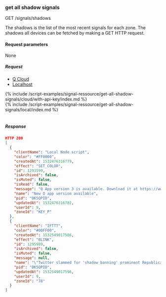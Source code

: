 

### get all shadow signals

<div class="endpoint-container">
GET /signals/shadows
</div>

The shadows is the list of the most recent signals for each zone.
The shadows all devices can be fetched by making a GET HTTP request.


#### Request parameters
None

<a name="get-all-shadow-signals-anchor" id="get-all-shadow-signals-anchor" class="anchor"></a>

##### Request

<!-- Tab panes -->
<div class="tab-content cloud-or-local-tab-content">

<!-- Nav tabs -->
<ul class="nav nav-pills mb-3 cloud-or-local-nav" id="pills-tab" role="tablist">
  <li class="nav-item">
    <a class="nav-link cloud-server active" id="get-all-shadow-signals-cloud-tab"  data-toggle="pill"  href="#get-all-shadow-signals-cloud" role="tab" aria-controls="get-all-shadow-signals-cloud" aria-selected="true">Q Cloud</a>
  </li>
  <li class="nav-item">
    <a class="nav-link localhost-server" id="get-all-shadow-signals-local-tab"  data-toggle="pill"  href="#get-all-shadow-signals-local"  role="tab" aria-controls="get-all-shadow-signals-local" aria-selected="false">Localhost</a>
  </li>
</ul>

<!-- Cloud code example -->
<div class="tab-pane active" id="get-all-shadow-signals-cloud" role="tabpanel" aria-labelledby="get-all-shadow-signals-cloud-tab" markdown="1">
{% include /script-examples/signal-ressource/get-all-shadow-signals/cloud/with-api-key/index.md %}
</div>

<!-- Local example -->
<div class="tab-pane" id="get-all-shadow-signals-local" role="tabpanel" aria-labelledby="get-all-shadow-signals-local-tab" markdown="1">
{% include /script-examples/signal-ressource/get-all-shadow-signals/local/index.md %}
</div>
</div>
<br>

##### Response



<div class="code-response" markdown="1">

```json
HTTP 200
[
  {
    "clientName": "Local Node script",
    "color": "#FF0000",
    "createdAt": 1532476316779,
    "effect": "SET_COLOR",
    "id": 1293599,
    "isArchived": false,
    "isMuted": false,
    "isRead": false,
    "message": "Q App version 3 is available. Download it at https://www.daskeyboard.io/get-started/download/",
    "name": "New Q app version available",
    "pid": "DK5QPID",
    "updatedAt": 1532476316782,
    "userId": 9,
    "zoneId": "KEY_P"
  },
  {
    "clientName": "IFTTT",
    "color": "#00FF00",
    "createdAt": 1532549017586,
    "effect": "BLINK",
    "id": 1295989,
    "isArchived": false,
    "isMuted": false,
    "message": null,
    "name": "\"Twitter slammed for 'shadow banning' prominent Republicans\" via FOX NEWS",
    "pid": "DK5QPID",
    "updatedAt": 1532549017596,
    "userId": 9,
    "zoneId": "78"
  }
]
```

</div>